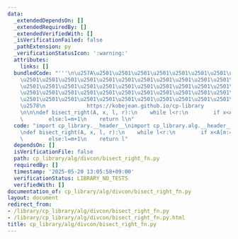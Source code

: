 ```yaml
---
data:
  _extendedDependsOn: []
  _extendedRequiredBy: []
  _extendedVerifiedWith: []
  _isVerificationFailed: false
  _pathExtension: py
  _verificationStatusIcon: ':warning:'
  attributes:
    links: []
  bundledCode: "'''\n\u257A\u2501\u2501\u2501\u2501\u2501\u2501\u2501\u2501\u2501\u2501\
    \u2501\u2501\u2501\u2501\u2501\u2501\u2501\u2501\u2501\u2501\u2501\u2501\u2501\
    \u2501\u2501\u2501\u2501\u2501\u2501\u2501\u2501\u2501\u2501\u2501\u2501\u2501\
    \u2501\u2501\u2501\u2501\u2501\u2501\u2501\u2501\u2501\u2501\u2501\u2501\u2501\
    \u2501\u2501\u2501\u2501\u2501\u2501\u2501\u2501\u2501\u2501\u2501\u2501\u2501\
    \u2578\n             https://kobejean.github.io/cp-library               \n'''\n\
    \n\n\ndef bisect_right(A, x, l, r):\n    while l<r:\n        if x<A[m:=(l+r)>>1]:r=m\n\
    \        else:l=m+1\n    return l\n"
  code: "import cp_library.__header__\nimport cp_library.alg.__header__\nimport cp_library.alg.divcon.__header__\n\
    \ndef bisect_right(A, x, l, r):\n    while l<r:\n        if x<A[m:=(l+r)>>1]:r=m\n\
    \        else:l=m+1\n    return l"
  dependsOn: []
  isVerificationFile: false
  path: cp_library/alg/divcon/bisect_right_fn.py
  requiredBy: []
  timestamp: '2025-05-20 13:05:58+09:00'
  verificationStatus: LIBRARY_NO_TESTS
  verifiedWith: []
documentation_of: cp_library/alg/divcon/bisect_right_fn.py
layout: document
redirect_from:
- /library/cp_library/alg/divcon/bisect_right_fn.py
- /library/cp_library/alg/divcon/bisect_right_fn.py.html
title: cp_library/alg/divcon/bisect_right_fn.py
---
```

